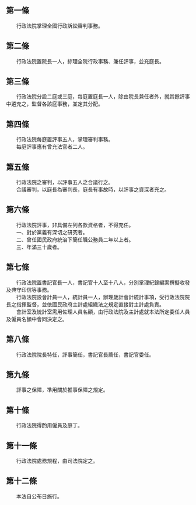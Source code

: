 第一條 
-------
　　行政法院掌理全國行政訴訟審判事務。  


第二條 
-------
　　行政法院置院長一人，綜理全院行政事務、兼任評事，並充庭長。  


第三條 
-------
　　行政法院分設二庭或三庭，每庭置庭長一人，除由院長兼任者外，就其餘評事中遴充之，監督各該庭事務，並定其分配。  


第四條 
-------
　　行政法院每庭置評事五人，掌理審判事務。  
　　每庭評事應有曾充法官者二人。  


第五條 
-------
　　行政法院之審判，以評事五人之合議行之。  
　　合議審判，以庭長為審判長，庭長有事故時，以評事之資深者充之。  


第六條 
-------
　　行政法院評事，非具備左列各款資格者，不得充任。  
　　一、對於黨義有深切之研究者。  
　　二、曾任國民政府統治下簡任職公務員二年以上者。  
　　三、年滿三十歲者。  


第七條 
-------
　　行政法院置書記官長一人，書記官十人至十八人，分別掌理紀錄編案撰擬收發及典守印信等事務。  
　　行政法院設會計員一人，統計員一人，辦理歲計會計統計事項，受行政法院院長之指揮監督，並依國民政府主計處組織法之規定直接對主計處負責。  
　　會計室及統計室需用佐理人員名額，由行政法院及主計處就本法所定委任人員及僱員名額中會同決定之。  


第八條 
-------
　　行政法院院長特任，評事簡任，書記官長薦任，書記官委任。  


第九條 
-------
　　評事之保障，準用關於推事保障之規定。  


第十條 
-------
　　行政法院得酌用僱員及庭丁。  


第十一條 
---------
　　行政法院處務規程，由司法院定之。  


第十二條 
---------
　　本法自公布日施行。